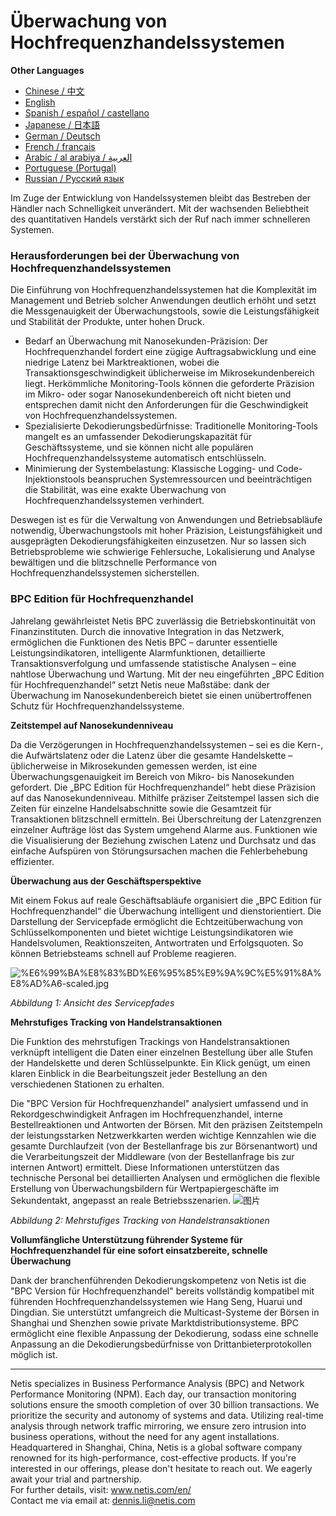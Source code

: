 # Überwachung von Hochfrequenzhandelssystemen

**Other Languages**

+ [Chinese / 中文](https://github.com/lvdeshuii/OverFlow/blob/main/docs/zh/High-frequency-Trading-System-Monitoring-zh.md)
+ [English](https://github.com/lvdeshuii/OverFlow/blob/main/docs/en/High-frequency-Trading-System-Monitoring-en.md)
+ [Spanish / español / castellano](https://github.com/lvdeshuii/OverFlow/blob/main/docs/es/High-frequency-Trading-System-Monitoring-es.md)
+ [Japanese / 日本語](https://github.com/lvdeshuii/OverFlow/blob/main/docs/ja/High-frequency-Trading-System-Monitoring-ja.md)
+ [German / Deutsch](https://github.com/lvdeshuii/OverFlow/blob/main/docs/de/High-frequency-Trading-System-Monitoring-de.md)
+ [French / français](https://github.com/lvdeshuii/OverFlow/blob/main/docs/fr/High-frequency-Trading-System-Monitoring-fr.md)
+ [Arabic / al arabiya / العربية](https://github.com/lvdeshuii/OverFlow/blob/main/docs/ar/High-frequency-Trading-System-Monitoring-ar.md)
+ [Portuguese (Portugal)](https://github.com/lvdeshuii/OverFlow/blob/main/docs/pt/High-frequency-Trading-System-Monitoring-pt.md)
+ [Russian / Русский язык](https://github.com/lvdeshuii/OverFlow/blob/main/docs/ru/High-frequency-Trading-System-Monitoring-ru.md)

Im Zuge der Entwicklung von Handelssystemen bleibt das Bestreben der Händler nach Schnelligkeit unverändert. Mit der wachsenden Beliebtheit des quantitativen Handels verstärkt sich der Ruf nach immer schnelleren Systemen.

### Herausforderungen bei der Überwachung von Hochfrequenzhandelssystemen

Die Einführung von Hochfrequenzhandelssystemen hat die Komplexität im Management und Betrieb solcher Anwendungen deutlich erhöht und setzt die Messgenauigkeit der Überwachungstools, sowie die Leistungsfähigkeit und Stabilität der Produkte, unter hohen Druck.

- Bedarf an Überwachung mit Nanosekunden-Präzision: Der Hochfrequenzhandel fordert eine zügige Auftragsabwicklung und eine niedrige Latenz bei Marktreaktionen, wobei die Transaktionsgeschwindigkeit üblicherweise im Mikrosekundenbereich liegt. Herkömmliche Monitoring-Tools können die geforderte Präzision im Mikro- oder sogar Nanosekundenbereich oft nicht bieten und entsprechen damit nicht den Anforderungen für die Geschwindigkeit von Hochfrequenzhandelssystemen.
- Spezialisierte Dekodierungsbedürfnisse: Traditionelle Monitoring-Tools mangelt es an umfassender Dekodierungskapazität für Geschäftssysteme, und sie können nicht alle populären Hochfrequenzhandelssysteme automatisch entschlüsseln.
- Minimierung der Systembelastung: Klassische Logging- und Code-Injektionstools beanspruchen Systemressourcen und beeinträchtigen die Stabilität, was eine exakte Überwachung von Hochfrequenzhandelssystemen verhindert.

Deswegen ist es für die Verwaltung von Anwendungen und Betriebsabläufe notwendig, Überwachungstools mit hoher Präzision, Leistungsfähigkeit und ausgeprägten Dekodierungsfähigkeiten einzusetzen. Nur so lassen sich Betriebsprobleme wie schwierige Fehlersuche, Lokalisierung und Analyse bewältigen und die blitzschnelle Performance von Hochfrequenzhandelssystemen sicherstellen.

### BPC Edition für Hochfrequenzhandel

Jahrelang gewährleistet Netis BPC zuverlässig die Betriebskontinuität von Finanzinstituten. Durch die innovative Integration in das Netzwerk, ermöglichen die Funktionen des Netis BPC – darunter essentielle Leistungsindikatoren, intelligente Alarmfunktionen, detaillierte Transaktionsverfolgung und umfassende statistische Analysen – eine nahtlose Überwachung und Wartung. Mit der neu eingeführten „BPC Edition für Hochfrequenzhandel“ setzt Netis neue Maßstäbe: dank der Überwachung im Nanosekundenbereich bietet sie einen unübertroffenen Schutz für Hochfrequenzhandelssysteme.

**Zeitstempel auf Nanosekundenniveau**

Da die Verzögerungen in Hochfrequenzhandelssystemen – sei es die Kern-, die Aufwärtslatenz oder die Latenz über die gesamte Handelskette – üblicherweise in Mikrosekunden gemessen werden, ist eine Überwachungsgenauigkeit im Bereich von Mikro- bis Nanosekunden gefordert. Die „BPC Edition für Hochfrequenzhandel“ hebt diese Präzision auf das Nanosekundenniveau. Mithilfe präziser Zeitstempel lassen sich die Zeiten für einzelne Handelsabschnitte sowie die Gesamtzeit für Transaktionen blitzschnell ermitteln. Bei Überschreitung der Latenzgrenzen einzelner Aufträge löst das System umgehend Alarme aus. Funktionen wie die Visualisierung der Beziehung zwischen Latenz und Durchsatz und das einfache Aufspüren von Störungsursachen machen die Fehlerbehebung effizienter.

**Überwachung aus der Geschäftsperspektive**

Mit einem Fokus auf reale Geschäftsabläufe organisiert die „BPC Edition für Hochfrequenzhandel“ die Überwachung intelligent und dienstorientiert. Die Darstellung der Servicepfade ermöglicht die Echtzeitüberwachung von Schlüsselkomponenten und bietet wichtige Leistungsindikatoren wie Handelsvolumen, Reaktionszeiten, Antwortraten und Erfolgsquoten. So können Betriebsteams schnell auf Probleme reagieren.

![%E6%99%BA%E8%83%BD%E6%95%85%E9%9A%9C%E5%91%8A%E8%AD%A6-scaled.jpg](https://www.netis.com/wp-content/uploads/2022/05/%E6%99%BA%E8%83%BD%E6%95%85%E9%9A%9C%E5%91%8A%E8%AD%A6-scaled.jpg)

*Abbildung 1: Ansicht des Servicepfades*

**Mehrstufiges Tracking von Handelstransaktionen**

Die Funktion des mehrstufigen Trackings von Handelstransaktionen verknüpft intelligent die Daten einer einzelnen Bestellung über alle Stufen der Handelskette und deren Schlüsselpunkte. Ein Klick genügt, um einen klaren Einblick in die Bearbeitungszeit jeder Bestellung an den verschiedenen Stationen zu erhalten.

Die "BPC Version für Hochfrequenzhandel" analysiert umfassend und in Rekordgeschwindigkeit Anfragen im Hochfrequenzhandel, interne Bestellreaktionen und Antworten der Börsen. Mit den präzisen Zeitstempeln der leistungsstarken Netzwerkkarten werden wichtige Kennzahlen wie die gesamte Durchlaufzeit (von der Bestellanfrage bis zur Börsenantwort) und die Verarbeitungszeit der Middleware (von der Bestellanfrage bis zur internen Antwort) ermittelt. Diese Informationen unterstützen das technische Personal bei detaillierten Analysen und ermöglichen die flexible Erstellung von Überwachungsbildern für Wertpapiergeschäfte im Sekundentakt, angepasst an reale Betriebsszenarien.
![图片](https://mmbiz.qpic.cn/mmbiz_jpg/o672k3fsicq19VyEficPiaZ2k9iaJhBWWYicHSHVWKyCm89sMW99ER72MfE1GBUsmQob7o6hmpjQvUD3BrDsFV33zlQ/640?wx_fmt=jpeg&tp=webp&wxfrom=5&wx_lazy=1&wx_co=1)

*Abbildung  2: Mehrstufiges Tracking von Handelstransaktionen*

**Vollumfängliche Unterstützung führender Systeme für Hochfrequenzhandel für eine sofort einsatzbereite, schnelle Überwachung**

Dank der branchenführenden Dekodierungskompetenz von Netis ist die "BPC Version für Hochfrequenzhandel" bereits vollständig kompatibel mit führenden Hochfrequenzhandelssystemen wie Hang Seng, Huarui und Dingdian. Sie unterstützt umfangreich die Multicast-Systeme der Börsen in Shanghai und Shenzhen sowie private Marktdistributionsysteme. BPC ermöglicht eine flexible Anpassung der Dekodierung, sodass eine schnelle Anpassung an die Dekodierungsbedürfnisse von Drittanbieterprotokollen möglich ist.

***
Netis specializes in Business Performance Analysis (BPC) and Network Performance Monitoring (NPM). Each day, our transaction monitoring solutions ensure the smooth completion of over 30 billion transactions. We prioritize the security and autonomy of systems and data. Utilizing real-time analysis through network traffic mirroring, we ensure zero intrusion into business operations, without the need for any agent installations. Headquartered in Shanghai, China, Netis is a global software company renowned for its high-performance, cost-effective products. If you're interested in our offerings, please don't hesitate to reach out. We eagerly await your trial and partnership.  
For further details, visit: www.netis.com/en/  
Contact me via email at: dennis.li@netis.com
